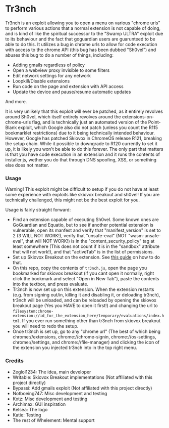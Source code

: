 # Tr3nch
Tr3nch is an exploit allowing you to open a menu on various "chrome urls" to perform
various actions that a normal extension is not capable of doing, and is kind of like
the spiritual successor to the "Swamp ULTRA" exploit due to its behaviour and the
fact that goguardian users are guarunteed to be able to do this. It utilizes a bug
in chrome urls to allow for code execution with access to the chrome API (this bug
has been dubbed "Sh0vel") and abuses this bug to do a number of things, including:
- Adding gmails regardless of policy
- Open a webview proxy invisible to some filters
- Edit network settings for any network
- Loopkill/Disable extensions
- Run code on the page and extension with API access
- Update the device and pause/resume automatic updates

And more.

It is very unlikely that this exploit will ever be patched, as it entirely revolves around Sh0vel, which itself entirely revolves around the extensions-on-chrome-urls flag, and is technically just an automated version of the Point-Blank exploit, which Google also did not patch (unless you count the R115 bookmarklet restrictions) due to it being technically intended behaviour.
However, Google has patched Skiovox in ChromeOS release R121, breaking the setup chain. While it possible to downgrade to R120 currently to set it up, it is likely you won't be able to do this forever. The only part that matters is that you have code execution in an extension and it runs the contents of installer.js, wether you do that through DNS spoofing, XSS, or something else does not matter.

### Usage
Warning! This exploit might be difficult to setup if you do not have at least some experience with exploits like skiovox breakout and sh0vel! If you are technically challenged, this might not be the best exploit for you.

Usage is fairly straight forward:
- Find an extension capable of executing Sh0vel. Some known ones are GoGuardian and Equatio, but to see if another potential extension is vulnerable, open its manfest and verify that "manifest_version" is set to 2 (3 WILL NOT WORK!), verify that "unsafe-eval" (NOT "wasm-unsafe-eval", that will NOT WORK!) is in the "content_security_policy" tag at least somewhere (This does not count if it is in the "sandbox" attribute that will not work!), and that "activeTab" is in the list of permissions.
- Set up Skiovox Breakout on the extension. See [this guide](https://rentry.co/pm6ta) on how to do that.
- On this repo, copy the contents of `tr3nch.js`, open the page you bookmarked for skiovox breakout (if you cant open it normally, right click the bookmark and select "Open in New Tab"), paste the contents into the textbox, and press evaluate.
- Tr3nch is now set up on this extension. When the extension restarts (e.g. from signing out/in, killing it and disabling it, or deloading tr3nch), tr3nch will be unloaded, and can be reloaded by opening the skiovox breakout page (Yes you HAVE to open it first!) and changing the url to `filesystem:chrome-extension://id_for_the_extension_here/temporary/evaluations/index.html`. If you ever run something other than tr3nch from skiovox breakout you will need to redo the setup.
- Once tr3nch is set up, go to any "chrome url" (The best of which being chrome://extensions, chrome://chrome-signin, chrome://os-settings, chrome://settings, and chrome://file-manager) and clicking the icon of the extension you injected tr3nch into in the top right menu.

### Credits
- Zeglol1234: The idea, main developer
- Writable: Skiovox Breakout implementations (Not affiliated with this project directly)
- Bypassi: Add gmails exploit (Not affiliated with this project directly)
- Notboeing747: Misc development and testing
- Kxtz: Misc development and testing
- Archimax: GUI inspiration
- Kelsea: The logo
- Katie: Testing
- The rest of Whelement: Mental support
